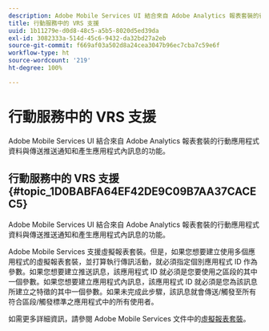 ```yaml
---
description: Adobe Mobile Services UI 結合來自 Adobe Analytics 報表套裝的行動應用程式資料與傳送推送通知和產生應用程式內訊息的功能。
title: 行動服務中的 VRS 支援
uuid: 1b11279e-d0d8-48c5-a5b5-8020d5ed39da
exl-id: 3082333a-514d-45c6-9432-da32bd27a2eb
source-git-commit: f669af03a502d8a24cea3047b96ec7cba7c59e6f
workflow-type: ht
source-wordcount: '219'
ht-degree: 100%

---
```


# 行動服務中的 VRS 支援

Adobe Mobile Services UI 結合來自 Adobe Analytics 報表套裝的行動應用程式資料與傳送推送通知和產生應用程式內訊息的功能。

## 行動服務中的 VRS 支援 {#topic_1D0BABFA64EF42DE9C09B7AA37CACEC5}

Adobe Mobile Services UI 結合來自 Adobe Analytics 報表套裝的行動應用程式資料與傳送推送通知和產生應用程式內訊息的功能。

Adobe Mobile Services 支援虛擬報表套裝。但是，如果您想要建立使用多個應用程式的虛擬報表套裝，並打算執行傳訊活動，就必須指定個別應用程式 ID 作為參數。如果您想要建立推送訊息，該應用程式 ID 就必須是您要使用之區段的其中一個參數。如果您想要建立應用程式內訊息，該應用程式 ID 就必須是您為該訊息所建立之特徵的其中一個參數。如果未完成此步驟，該訊息就會傳送/觸發至所有符合區段/觸發標準之應用程式中的所有使用者。

如需更多詳細資訊，請參閱 Adobe Mobile Services 文件中的[虛擬報表套裝](https://experienceleague.adobe.com/docs/mobile-services/using/manage-apps-ug/c-mob-vrs.html?lang=zh-Hant)。
